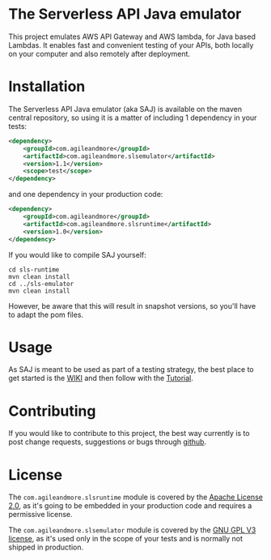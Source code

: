 # The Serverless API Java emulator
This project emulates AWS API Gateway and AWS lambda, for Java based Lambdas.
It enables fast and convenient testing of your APIs, both locally on your computer and also remotely after deployment.

# Installation
The Serverless API Java emulator (aka SAJ) is available on the maven central repository, so using it is 
a matter of including 1 dependency in your tests:
```xml
<dependency>
    <groupId>com.agileandmore</groupId>
    <artifactId>com.agileandmore.slsemulator</artifactId>
    <version>1.1</version>
    <scope>test</scope>
</dependency>
``` 
and one dependency in your production code:
```xml
<dependency>
    <groupId>com.agileandmore</groupId>
    <artifactId>com.agileandmore.slsruntime</artifactId>
    <version>1.0</version>
</dependency>
``` 
If you would like to compile SAJ yourself:
```shell script
cd sls-runtime
mvn clean install
cd ../sls-emulator
mvn clean install
```
However, be aware that this will result in snapshot versions, so you'll have to adapt the pom files.
# Usage
As SAJ is meant to be used as part of a testing strategy, the best place to get started is the
[WIKI](https://github.com/pognibene/serverless-java-emu/wiki) and then follow with the [Tutorial](https://github.com/pognibene/serverless-java-emu/wiki/Tutorial).
# Contributing
If you would like to contribute to this project, the best way currently is to post change requests, suggestions or bugs
through [github](https://github.com/pognibene/serverless-java-emu/issues).
# License
The `com.agileandmore.slsruntime` module is covered by the [Apache License 2.0](https://www.apache.org/licenses/LICENSE-2.0), as it's going to be embedded
in your production code and requires a permissive license.

The `com.agileandmore.slsemulator` module is covered by the [GNU GPL V3 license](https://www.gnu.org/licenses/gpl-3.0.en.html), as it's used only in the scope
of your tests and is normally not shipped in production.
